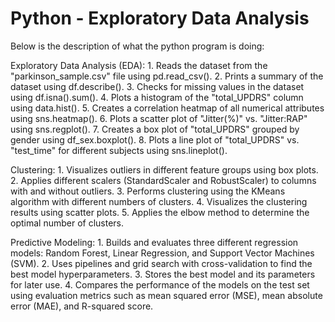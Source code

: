 # Python - Exploratory Data Analysis

Below is the description of what the python program is doing:

  Exploratory Data Analysis (EDA):
        1. Reads the dataset from the "parkinson_sample.csv" file using pd.read_csv().
        2. Prints a summary of the dataset using df.describe().
        3. Checks for missing values in the dataset using df.isna().sum().
        4. Plots a histogram of the "total_UPDRS" column using data.hist().
        5. Creates a correlation heatmap of all numerical attributes using sns.heatmap().
        6. Plots a scatter plot of "Jitter(%)" vs. "Jitter:RAP" using sns.regplot().
        7. Creates a box plot of "total_UPDRS" grouped by gender using df_sex.boxplot().
        8. Plots a line plot of "total_UPDRS" vs. "test_time" for different subjects using sns.lineplot().
  
  Clustering:
        1. Visualizes outliers in different feature groups using box plots.
        2. Applies different scalers (StandardScaler and RobustScaler) to columns with and without outliers.
        3. Performs clustering using the KMeans algorithm with different numbers of clusters.
        4. Visualizes the clustering results using scatter plots.
        5. Applies the elbow method to determine the optimal number of clusters.
  
  Predictive Modeling:
        1. Builds and evaluates three different regression models: Random Forest, Linear Regression, and Support Vector Machines (SVM).
        2. Uses pipelines and grid search with cross-validation to find the best model hyperparameters.
        3. Stores the best model and its parameters for later use.
        4. Compares the performance of the models on the test set using evaluation metrics such as mean squared error (MSE), mean absolute error (MAE), and              R-squared score.

    
